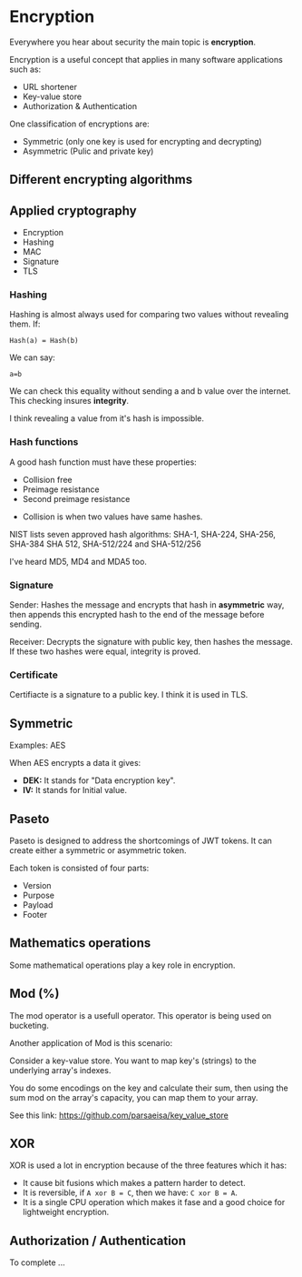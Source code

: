 # Encryption

Everywhere you hear about security the main topic is **encryption**.

Encryption is a useful concept that applies in many software applications such as:
- URL shortener
- Key-value store
- Authorization & Authentication

One classification of encryptions are:
- Symmetric (only one key is used for encrypting and decrypting)
- Asymmetric (Pulic and private key)

## Different encrypting algorithms
## Applied cryptography
- Encryption
- Hashing
- MAC
- Signature
- TLS

### Hashing

Hashing is almost always used for comparing two values without revealing them. If:
```
Hash(a) = Hash(b)
```
We can say:
```
a=b
```

We can check this equality without sending a and b value over the internet. This checking insures **integrity**.

I think revealing a value from it's hash is impossible.

### Hash functions

A good hash function must have these properties:
- Collision free
- Preimage resistance
- Second preimage resistance

* Collision is when two values have same hashes.

NIST lists seven approved hash algorithms: SHA-1, SHA-224, SHA-256, SHA-384 SHA
512, SHA-512/224 and SHA-512/256

I've heard MD5, MD4 and MDA5 too.

### Signature

Sender: Hashes the message and encrypts that hash in **asymmetric** way, then appends this encrypted hash to the end of the message before sending.

Receiver: Decrypts the signature with public key, then hashes the message. If these two hashes were equal, integrity is proved.

### Certificate

Certifiacte is a signature to a public key. I think it is used in TLS.

## Symmetric

Examples: AES

When AES encrypts a data it gives:
- **DEK:** It stands for "Data encryption key".
- **IV:** It stands for Initial value. 

## Paseto

Paseto is designed to address the shortcomings of JWT tokens. It can create either a symmetric or asymmetric token.

Each token is consisted of four parts:
- Version
- Purpose
- Payload
- Footer


## Mathematics operations

Some mathematical operations play a key role in encryption.

## Mod (%)

The mod operator is a usefull operator. This operator is being used on bucketing. 

Another application of Mod is this scenario:

Consider a key-value store. You want to map key's (strings) to the underlying array's indexes. 

You do some encodings on the key and calculate their sum, then using the sum mod on the array's capacity, you can map them to your array. 

See this link: https://github.com/parsaeisa/key_value_store

## XOR

XOR is used a lot in encryption because of the three features which it has:
* It cause bit fusions which makes a pattern harder to detect.
* It is reversible, if `A xor B = C`, then we have: `C xor B = A`.
* It is a single CPU operation which makes it fase and a good choice for lightweight encryption.

## Authorization / Authentication

To complete  ...
